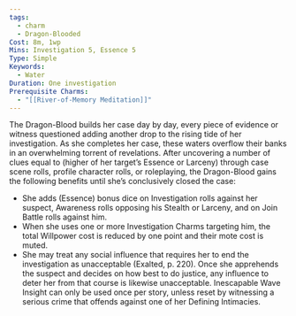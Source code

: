 ```yaml
---
tags:
  - charm
  - Dragon-Blooded
Cost: 8m, 1wp
Mins: Investigation 5, Essence 5
Type: Simple
Keywords:
  - Water
Duration: One investigation
Prerequisite Charms:
  - "[[River-of-Memory Meditation]]"
---
```

The Dragon-Blood builds her case day by day, every piece of evidence or witness questioned adding another drop to the rising tide of her investigation. As she completes her case, these waters overflow their banks in an overwhelming torrent of revelations. After uncovering a number of clues equal to (higher of her target’s Essence or Larceny) through case scene rolls, profile character rolls, or roleplaying, the Dragon-Blood gains the following benefits until she’s conclusively closed the case: 
-  She adds (Essence) bonus dice on Investigation rolls against her suspect, Awareness rolls opposing his Stealth or Larceny, and on Join Battle rolls against him. 
-  When she uses one or more Investigation Charms targeting him, the total Willpower cost is reduced by one point and their mote cost is muted. 
-  She may treat any social influence that requires her to end the investigation as unacceptable (Exalted, p. 220). Once she apprehends the suspect and decides on how best to do justice, any influence to deter her from that course is likewise unacceptable. Inescapable Wave Insight can only be used once per story, unless reset by witnessing a serious crime that offends against one of her Defining Intimacies. 